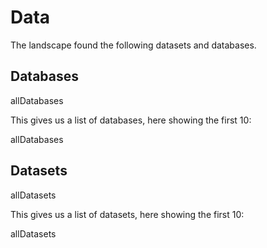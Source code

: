 # Data

The landscape found the following datasets and databases.

## Databases

<sparql>allDatabases</sparql>

This gives us a list of databases, here showing the first 10:

<out limit="10">allDatabases</out>


## Datasets

<sparql>allDatasets</sparql>

This gives us a list of datasets, here showing the first 10:

<out limit="10">allDatasets</out>
